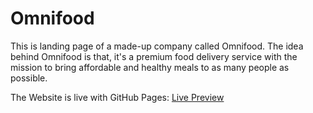 # Omnifood

This is landing page of a made-up company called Omnifood. 
The idea behind Omnifood is that, it's a premium food delivery service with the mission to bring affordable and healthy meals to as many people as possible.


The Website is live with GitHub Pages: [Live Preview](https://adityaverm-a.github.io/Omnifood/)
